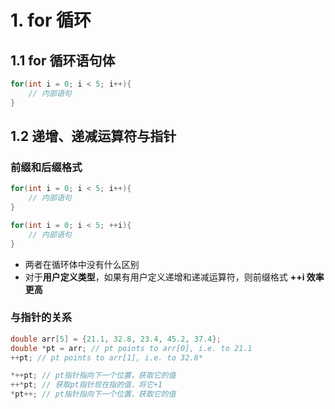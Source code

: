 # 1. for 循环

## 1.1 for 循环语句体

```cpp
for(int i = 0; i < 5; i++){
    // 内部语句
}
```

## 1.2 递增、递减运算符与指针

### 前缀和后缀格式

```cpp
for(int i = 0; i < 5; i++){
    // 内部语句
}

for(int i = 0; i < 5; ++i){
    // 内部语句
}
```

* 两者在循环体中没有什么区别
* 对于**用户定义类型**，如果有用户定义递增和递减运算符，则前缀格式 **++i 效率更高**

### 与指针的关系

```cpp
double arr[5] = {21.1, 32.8, 23.4, 45.2, 37.4};
double *pt = arr; // pt points to arr[0], i.e. to 21.1
++pt; // pt points to arr[1], i.e. to 32.8*
```

```cpp
*++pt; // pt指针指向下一个位置，获取它的值
++*pt; // 获取pt指针现在指的值，将它+1
*pt++; // pt指针指向下一个位置，获取它的值
```

## 

